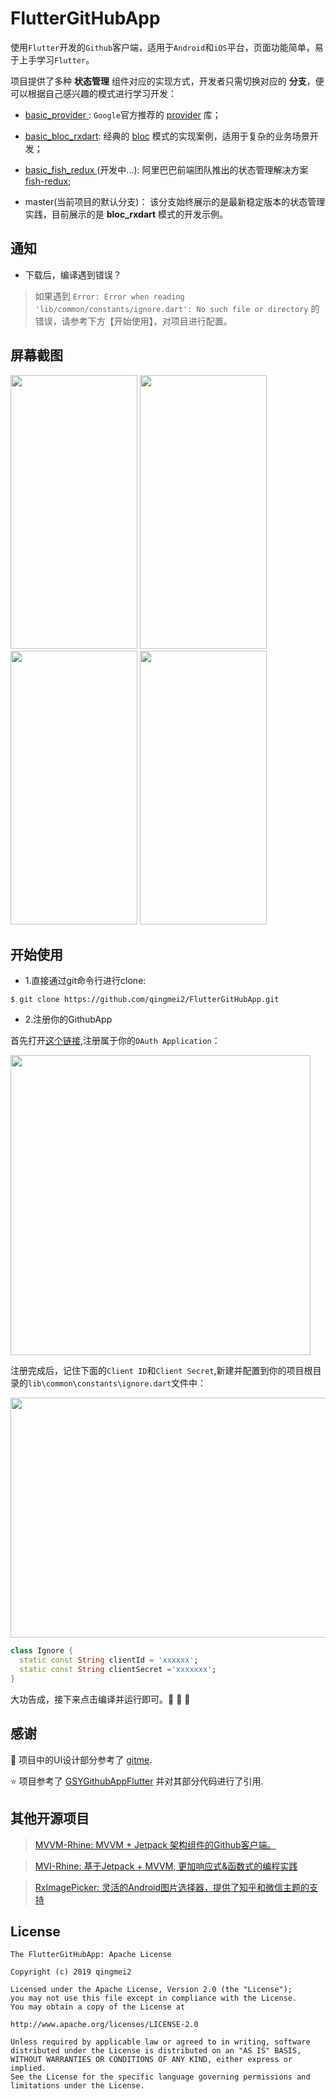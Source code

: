 # FlutterGitHubApp

使用`Flutter`开发的`Github`客户端，适用于`Android`和`iOS`平台，页面功能简单，易于上手学习`Flutter`。

项目提供了多种 **状态管理** 组件对应的实现方式，开发者只需切换对应的 **分支**，便可以根据自己感兴趣的模式进行学习开发：

* [basic_provider   ](https://github.com/qingmei2/FlutterGitHubApp/tree/basic_provider): `Google`官方推荐的 [provider](https://github.com/rrousselGit/provider) 库；
* [basic_bloc_rxdart](https://github.com/qingmei2/FlutterGitHubApp/tree/basic_bloc_rxdart): 经典的 [bloc](https://github.com/felangel/bloc) 模式的实现案例，适用于复杂的业务场景开发；
* [basic_fish_redux ](https://github.com/qingmei2/FlutterGitHubApp/tree/basic_fish_redux) (开发中...): 阿里巴巴前端团队推出的状态管理解决方案[fish-redux](https://github.com/alibaba/fish-redux);

* master(当前项目的默认分支)： 该分支始终展示的是最新稳定版本的状态管理实践，目前展示的是 **bloc_rxdart** 模式的开发示例。

## 通知

* 下载后，编译遇到错误？

> 如果遇到 `Error: Error when reading 'lib/common/constants/ignore.dart': No such file or directory` 的错误，请参考下方【开始使用】，对项目进行配置。


## 屏幕截图

<div align:left;display:inline;>
<img width="203" height="438" src="https://github.com/qingmei2/FlutterGitHubApp/blob/master/art/login.png"/>
<img width="203" height="438" src="https://github.com/qingmei2/FlutterGitHubApp/blob/master/art/home.png"/>
<img width="203" height="438" src="https://github.com/qingmei2/FlutterGitHubApp/blob/master/art/repos.png"/>
<img width="203" height="438" src="https://github.com/qingmei2/FlutterGitHubApp/blob/master/art/profile.png"/>
</div>

## 开始使用

* 1.直接通过git命令行进行clone:

```shell
$ git clone https://github.com/qingmei2/FlutterGitHubApp.git
```

* 2.注册你的GithubApp

首先打开[这个链接](https://github.com/settings/applications/new),注册属于你的`OAuth Application`：

<div align:left;display:inline;>
<img width="480" height="480" src="https://github.com/qingmei2/MVI-Rhine/blob/master/screenshots/regist_step1.png"/>
</div>

注册完成后，记住下面的`Client ID`和`Client Secret`,新建并配置到你的项目根目录的`lib\common\constants\ignore.dart`文件中：

<div align:left;display:inline;>
<img width="550" height="384" src="https://github.com/qingmei2/MVI-Rhine/blob/master/screenshots/regist_step2.png"/>
</div>

```dart
class Ignore {
  static const String clientId = 'xxxxxx';
  static const String clientSecret ='xxxxxxx';
}
```

大功告成，接下来点击编译并运行即可。:tada: :tada: :tada:


## 感谢

:art: 项目中的UI设计部分参考了 [gitme](https://github.com/flutterchina/gitme).

:star: 项目参考了 [GSYGithubAppFlutter](https://github.com/CarGuo/GSYGithubAppFlutter) 并对其部分代码进行了引用.

## 其他开源项目

> [MVVM-Rhine: MVVM + Jetpack 架构组件的Github客户端。](https://github.com/qingmei2/MVVM-Rhine)

> [MVI-Rhine: 基于Jetpack + MVVM, 更加响应式&函数式的编程实践](https://github.com/qingmei2/MVI-Rhine)

> [RxImagePicker: 灵活的Android图片选择器，提供了知乎和微信主题的支持](https://github.com/qingmei2/RxImagePicker)

## License

    The FlutterGitHubApp: Apache License

    Copyright (c) 2019 qingmei2

    Licensed under the Apache License, Version 2.0 (the "License");
    you may not use this file except in compliance with the License.
    You may obtain a copy of the License at

    http://www.apache.org/licenses/LICENSE-2.0

    Unless required by applicable law or agreed to in writing, software
    distributed under the License is distributed on an "AS IS" BASIS,
    WITHOUT WARRANTIES OR CONDITIONS OF ANY KIND, either express or implied.
    See the License for the specific language governing permissions and
    limitations under the License.
